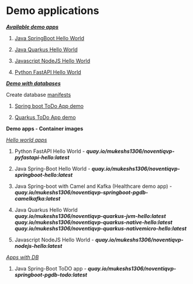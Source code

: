 # Demo applications

<u>___Available demo apps___</u>

1. [Java SpringBoot Hello World](./01-Springboot-hello-world/README.md)

2. [Java Quarkus Hello World](./02-Quarkus-hello-world/README.md)

3. [Javascript NodeJS Hello World](./03-Nodejs-hello-world/README.md)

4. [Python FastAPI Hello World](./04-PyFastapi-hello-world/README.md)


<u>___Demo with databases___</u>

Create database [manifests](./00-DB-manifests-OCP-K8s/README.md)

1. [Spring boot ToDo App demo](./02-Springboot-todo-postgresDB/README.md)

2. [Quarkus ToDo App demo](./02-Quarkus-todo-postgresDB/README.md)

**Demo apps - Container images**

<u>_Hello world apps_</u>

1. Python FastAPI Hello World - ___quay.io/mukeshs1306/noventiqvp-pyfastapi-hello:latest___

2. Java Spring-Boot Hello World - ___quay.io/mukeshs1306/noventiqvp-springboot-hello:latest___

3. Java Spring-boot with Camel and Kafka (Healthcare demo app) - ___quay.io/mukeshs1306/noventiqvp-springboot-pgdb-camelkafka:latest___

4. Java Quarkus Hello World  
                             ___quay.io/mukeshs1306/noventiqvp-quarkus-jvm-hello:latest___    
                             ___quay.io/mukeshs1306/noventiqvp-quarkus-native-hello:latest___   
                             ___quay.io/mukeshs1306/noventiqvp-quarkus-nativemicro-hello:latest___

5. Javascript NodeJS Hello World - ___quay.io/mukeshs1306/noventiqvp-nodejs-hello:latest___


<u>_Apps with DB_</u>

1. Java Spring-Boot ToDO app - ___quay.io/mukeshs1306/noventiqvp-springboot-pgdb-todo:latest___